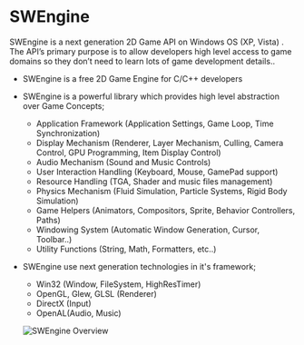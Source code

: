 SWEngine
========

SWEngine is a next generation 2D Game API on Windows OS (XP, Vista) . The API’s primary purpose is to allow developers high level access to game domains so they don’t need to learn lots of game development details..

* SWEngine is a free 2D Game Engine for C/C++ developers
* SWEngine is a powerful library which provides high level abstraction over Game Concepts;
  * Application Framework (Application Settings, Game Loop, Time Synchronization)
  * Display Mechanism (Renderer, Layer Mechanism, Culling, Camera Control, GPU Programming, Item Display Control)
  * Audio Mechanism (Sound and Music Controls)
  * User Interaction Handling (Keyboard, Mouse, GamePad support)
  * Resource Handling (TGA, Shader and music files management)
  * Physics Mechanism (Fluid Simulation, Particle Systems, Rigid Body Simulation)
  * Game Helpers (Animators, Compositors, Sprite, Behavior Controllers, Paths)
  * Windowing System (Automatic Window Generation, Cursor, Toolbar..)
  * Utility Functions (String, Math, Formatters, etc..)

* SWEngine use next generation technologies in it's framework;
  * Win32 (Window, FileSystem, HighResTimer)
  * OpenGL, Glew, GLSL (Renderer)
  * DirectX (Input)
  * OpenAL(Audio, Music)
  
  
  ![SWEngine Overview](/docs/images/overview.png)
